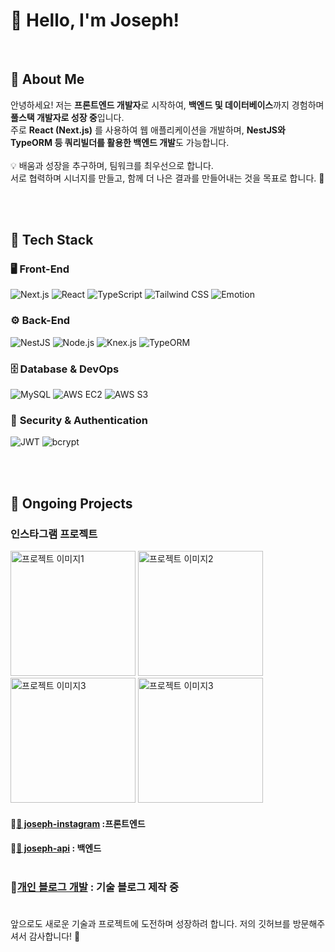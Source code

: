 # 👋 Hello, I'm Joseph!
<br>

## 🚀 About Me

안녕하세요! 저는 **프론트엔드 개발자**로 시작하여, **백엔드 및 데이터베이스**까지 경험하며 **풀스택 개발자로 성장 중**입니다.<br>
주로 **React (Next.js)** 를 사용하여 웹 애플리케이션을 개발하며, **NestJS와 TypeORM 등 쿼리빌더를 활용한 백엔드 개발**도 가능합니다.
<br><br>
💡 배움과 성장을 추구하며, 팀워크를 최우선으로 합니다.<br>
서로 협력하며 시너지를 만들고, 함께 더 나은 결과를 만들어내는 것을 목표로 합니다. 🚀

<br><br>

## 🔧 Tech Stack

### 🖥 **Front-End**
![Next.js](https://img.shields.io/badge/Next.js-000000?style=flat&logo=nextdotjs&logoColor=white)
![React](https://img.shields.io/badge/React-61DAFB?style=flat&logo=react&logoColor=black)
![TypeScript](https://img.shields.io/badge/TypeScript-3178C6?style=flat&logo=typescript&logoColor=white)
![Tailwind CSS](https://img.shields.io/badge/TailwindCSS-06B6D4?style=flat&logo=tailwindcss&logoColor=white)
![Emotion](https://img.shields.io/badge/Emotion-C65DDA?style=flat&logo=styled-components&logoColor=white)

### ⚙ **Back-End**
![NestJS](https://img.shields.io/badge/NestJS-E0234E?style=flat&logo=nestjs&logoColor=white)
![Node.js](https://img.shields.io/badge/Node.js-339933?style=flat&logo=node.js&logoColor=white)
![Knex.js](https://img.shields.io/badge/Knex.js-FF5722?style=flat&logo=javascript&logoColor=white)
![TypeORM](https://img.shields.io/badge/TypeORM-f14a02?style=flat&logo=typeorm&logoColor=white)

### 🗄 **Database & DevOps**
![MySQL](https://img.shields.io/badge/MySQL-4479A1?style=flat&logo=mysql&logoColor=white)
![AWS EC2](https://img.shields.io/badge/AWS%20EC2-FF9900?style=flat&logo=amazonec2&logoColor=white)
![AWS S3](https://img.shields.io/badge/AWS%20S3-569A31?style=flat&logo=amazons3&logoColor=white)

### 🔐 **Security & Authentication**
![JWT](https://img.shields.io/badge/JWT-black?style=flat&logo=jsonwebtokens&logoColor=white)
![bcrypt](https://img.shields.io/badge/bcrypt-aaaaaa?style=flat&logo=security&logoColor=white)

<br><br>

## 📌 Ongoing Projects

### 인스타그램 프로젝트
<div>
  <img alt="프로젝트 이미지1" src="https://github.com/user-attachments/assets/a05e5886-5b8c-40f6-b26b-3161873ea4bc" width="200" />
  <img alt="프로젝트 이미지2" src="https://github.com/user-attachments/assets/7aef3914-2365-4724-9f89-14a48b9f1ec4" width="200" />
  <img alt="프로젝트 이미지3" src="https://github.com/user-attachments/assets/af77386d-f70a-4726-905d-daa23ea4236e" width="200" />
  <img alt="프로젝트 이미지3" src="https://github.com/user-attachments/assets/9854629d-00e4-4e88-8fc9-36172d95be0f" width="200" />
</div>

#### 🔹[📂 joseph-instagram](https://github.com/changmoolee/joseph-instagram) :**프론트엔드** <br>
#### 🔹[📂 joseph-api](https://github.com/changmoolee/joseph-api) : **백엔드** <br><br>

### 🔹[개인 블로그 개발](https://velog.io/@lcm8543/posts) : 기술 블로그 제작 중<br><br>

앞으로도 새로운 기술과 프로젝트에 도전하며 성장하려 합니다.
저의 깃허브를 방문해주셔서 감사합니다! 🙌 <br><br><br><br><br><br><br><br>
